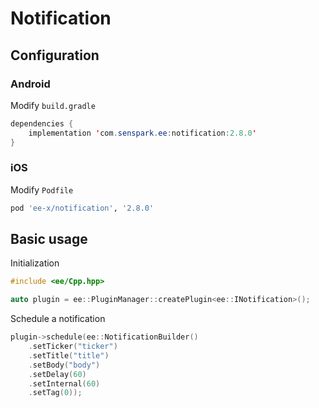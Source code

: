 # Notification
## Configuration
### Android
Modify `build.gradle`
```java
dependencies {
    implementation 'com.senspark.ee:notification:2.8.0'
}
```

### iOS
Modify `Podfile`
```ruby
pod 'ee-x/notification', '2.8.0'
```

## Basic usage
Initialization
```cpp
#include <ee/Cpp.hpp>

auto plugin = ee::PluginManager::createPlugin<ee::INotification>();
```

Schedule a notification
```cpp
plugin->schedule(ee::NotificationBuilder()
    .setTicker("ticker")
    .setTitle("title")
    .setBody("body")
    .setDelay(60)
    .setInternal(60)
    .setTag(0));
```